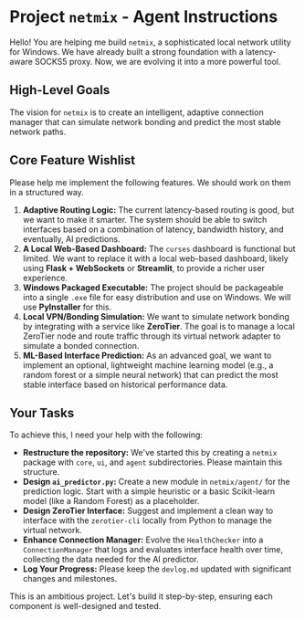 # Project `netmix` - Agent Instructions

Hello! You are helping me build `netmix`, a sophisticated local network utility for Windows. We have already built a strong foundation with a latency-aware SOCKS5 proxy. Now, we are evolving it into a more powerful tool.

## High-Level Goals

The vision for `netmix` is to create an intelligent, adaptive connection manager that can simulate network bonding and predict the most stable network paths.

## Core Feature Wishlist

Please help me implement the following features. We should work on them in a structured way.

1.  **Adaptive Routing Logic:** The current latency-based routing is good, but we want to make it smarter. The system should be able to switch interfaces based on a combination of latency, bandwidth history, and eventually, AI predictions.
2.  **A Local Web-Based Dashboard:** The `curses` dashboard is functional but limited. We want to replace it with a local web-based dashboard, likely using **Flask + WebSockets** or **Streamlit**, to provide a richer user experience.
3.  **Windows Packaged Executable:** The project should be packageable into a single `.exe` file for easy distribution and use on Windows. We will use **PyInstaller** for this.
4.  **Local VPN/Bonding Simulation:** We want to simulate network bonding by integrating with a service like **ZeroTier**. The goal is to manage a local ZeroTier node and route traffic through its virtual network adapter to simulate a bonded connection.
5.  **ML-Based Interface Prediction:** As an advanced goal, we want to implement an optional, lightweight machine learning model (e.g., a random forest or a simple neural network) that can predict the most stable interface based on historical performance data.

## Your Tasks

To achieve this, I need your help with the following:

-   **Restructure the repository:** We've started this by creating a `netmix` package with `core`, `ui`, and `agent` subdirectories. Please maintain this structure.
-   **Design `ai_predictor.py`:** Create a new module in `netmix/agent/` for the prediction logic. Start with a simple heuristic or a basic Scikit-learn model (like a Random Forest) as a placeholder.
-   **Design ZeroTier Interface:** Suggest and implement a clean way to interface with the `zerotier-cli` locally from Python to manage the virtual network.
-   **Enhance Connection Manager:** Evolve the `HealthChecker` into a `ConnectionManager` that logs and evaluates interface health over time, collecting the data needed for the AI predictor.
-   **Log Your Progress:** Please keep the `devlog.md` updated with significant changes and milestones.

This is an ambitious project. Let's build it step-by-step, ensuring each component is well-designed and tested.
